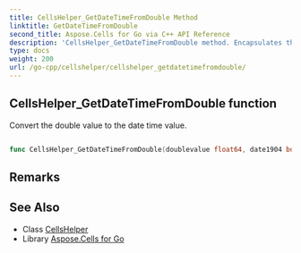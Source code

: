 ```yaml
---
title: CellsHelper_GetDateTimeFromDouble Method 
linktitle: GetDateTimeFromDouble
second_title: Aspose.Cells for Go via C++ API Reference
description: 'CellsHelper_GetDateTimeFromDouble method. Encapsulates the function that represents getdatetimefromdouble in Go.'
type: docs
weight: 200
url: /go-cpp/cellshelper/cellshelper_getdatetimefromdouble/
---
```


## CellsHelper_GetDateTimeFromDouble function

Convert the double value to the date time value.

```go

func CellsHelper_GetDateTimeFromDouble(doublevalue float64, date1904 bool)  (*Date,  error) 

```

## Remarks


## See Also

* Class [CellsHelper](../)
* Library [Aspose.Cells for Go](../../)
